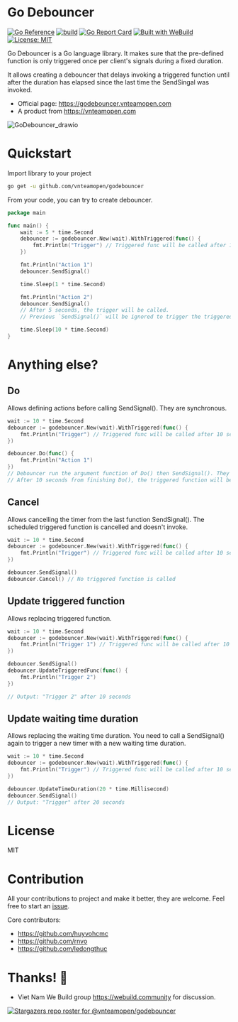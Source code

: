 # Go Debouncer
[![Go Reference](https://pkg.go.dev/badge/github.com/vnteamopen/godebouncer.svg)](https://pkg.go.dev/github.com/vnteamopen/godebouncer) [![build](https://github.com/vnteamopen/godebouncer/actions/workflows/build.yml/badge.svg?branch=main)](https://github.com/vnteamopen/godebouncer/actions/workflows/build.yml) [![Go Report Card](https://goreportcard.com/badge/github.com/vnteamopen/godebouncer)](https://goreportcard.com/report/github.com/vnteamopen/godebouncer) 
[![Built with WeBuild](https://raw.githubusercontent.com/webuild-community/badge/master/svg/WeBuild.svg)](https://webuild.community) [![License: MIT](https://img.shields.io/badge/License-MIT-yellow.svg)](https://github.com/vnteamopen/godebouncer/blob/main/LICENSE)


Go Debouncer is a Go language library. It makes sure that the pre-defined function is only triggered once per client's signals during a fixed duration.

It allows creating a debouncer that delays invoking a triggered function until after the duration has elapsed since the last time the SendSingal was invoked.

 - Official page: https://godebouncer.vnteamopen.com
 - A product from https://vnteamopen.com

![GoDebouncer_drawio](https://user-images.githubusercontent.com/1828895/164943072-093b22e6-6471-4d2e-93bb-8fd08f2e4953.png)

# Quickstart

Import library to your project

```bash
go get -u github.com/vnteamopen/godebouncer
```

From your code, you can try to create debouncer.

```go
package main

func main() {
	wait := 5 * time.Second
	debouncer := godebouncer.New(wait).WithTriggered(func() {
		fmt.Println("Trigger") // Triggered func will be called after 10 seconds from last SendSignal().
	})

	fmt.Println("Action 1")
	debouncer.SendSignal()

	time.Sleep(1 * time.Second)

	fmt.Println("Action 2")
	debouncer.SendSignal()
	// After 5 seconds, the trigger will be called.
	// Previous `SendSignal()` will be ignored to trigger the triggered function.

	time.Sleep(10 * time.Second)
}
```

# Anything else?

## Do

Allows defining actions before calling SendSignal(). They are synchronous.

```go
wait := 10 * time.Second
debouncer := godebouncer.New(wait).WithTriggered(func() {
	fmt.Println("Trigger") // Triggered func will be called after 10 seconds from last SendSignal().
})

debouncer.Do(func() {
	fmt.Println("Action 1")
})
// Debouncer run the argument function of Do() then SendSignal(). They run sequentially.
// After 10 seconds from finishing Do(), the triggered function will be called.
```

## Cancel

Allows cancelling the timer from the last function SendSignal(). The scheduled triggered function is cancelled and doesn't invoke.

```go
wait := 10 * time.Second
debouncer := godebouncer.New(wait).WithTriggered(func() {
	fmt.Println("Trigger") // Triggered func will be called after 10 seconds from last SendSignal().
})

debouncer.SendSignal()
debouncer.Cancel() // No triggered function is called
```

## Update triggered function

Allows replacing triggered function.

```go
wait := 10 * time.Second
debouncer := godebouncer.New(wait).WithTriggered(func() {
	fmt.Println("Trigger 1") // Triggered func will be called after 10 seconds from last SendSignal().
})

debouncer.SendSignal()
debouncer.UpdateTriggeredFunc(func() {
	fmt.Println("Trigger 2")
})

// Output: "Trigger 2" after 10 seconds
```

## Update waiting time duration

Allows replacing the waiting time duration. You need to call a SendSignal() again to trigger a new timer with a new waiting time duration.

```go
wait := 10 * time.Second
debouncer := godebouncer.New(wait).WithTriggered(func() {
	fmt.Println("Trigger") // Triggered func will be called after 10 seconds from last SendSignal().
})

debouncer.UpdateTimeDuration(20 * time.Millisecond)
debouncer.SendSignal()
// Output: "Trigger" after 20 seconds
```

# License

MIT

# Contribution

All your contributions to project and make it better, they are welcome. Feel free to start an [issue](https://github.com/vnteamopen/godebouncer/issues).

Core contributors:
 - https://github.com/huyvohcmc
 - https://github.com/rnvo
 - https://github.com/ledongthuc

# Thanks! 🙌

 - Viet Nam We Build group https://webuild.community for discussion.

[![Stargazers repo roster for @vnteamopen/godebouncer](https://reporoster.com/stars/vnteamopen/godebouncer)](https://github.com/vnteamopen/godebouncer/stargazers)
